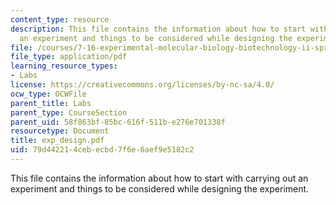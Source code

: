 ```yaml
---
content_type: resource
description: This file contains the information about how to start with carrying out
  an experiment and things to be considered while designing the experiment.
file: /courses/7-16-experimental-molecular-biology-biotechnology-ii-spring-2005/79d442214cebecbd7f6e6aef9e5182c2_exp_design.pdf
file_type: application/pdf
learning_resource_types:
- Labs
license: https://creativecommons.org/licenses/by-nc-sa/4.0/
ocw_type: OCWFile
parent_title: Labs
parent_type: CourseSection
parent_uid: 58f863bf-85bc-616f-511b-e276e701338f
resourcetype: Document
title: exp_design.pdf
uid: 79d44221-4ceb-ecbd-7f6e-6aef9e5182c2
---
```

This file contains the information about how to start with carrying out an experiment and things to be considered while designing the experiment.